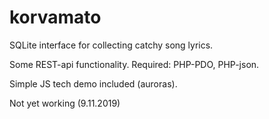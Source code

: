 # korvamato
SQLite interface for collecting catchy song lyrics.

Some REST-api functionality.
Required: PHP-PDO, PHP-json.

Simple JS tech demo included (auroras).

Not yet working (9.11.2019)